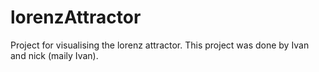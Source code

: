 # lorenzAttractor
Project for visualising the lorenz attractor. This project was done by Ivan and nick (maily Ivan). 
